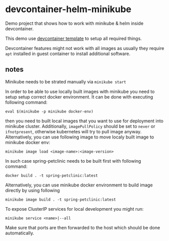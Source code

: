 # devcontainer-helm-minikube

Demo project that shows how to work with minikube & helm inside devcontainer.

This demo use [devcontainer template](https://github.com/devcontainers/templates/tree/main/src/kubernetes-helm-minikube) to setup all required things.

Devcontainer features might not work with all images as usually they require `apt` installed in guest container to install additional software.

## notes

Minikube needs to be strated manually via `minikube start`

In order to be able to use locally built images with minikube you need to setup setup correct docker environment. It can be done with executing following command:
```
eval $(minikube -p minikube docker-env)
```
then you need to built local images that you want to use for deployment into minikube cluster. Additionally, `imagePullPolicy` should be set to `never` or `ifnotpresent`, otherwise kubernetes will try to pull image anyway. Alternatively, you can use following image to move localy built image to minikube docker env: 
```
minikube image load <image-name>:<image-version>
```
In such case spring-petclinic needs to be built first with following command:
```
docker build . -t spring-petclinic:latest
```
Alternatively, you can use minikube docker environment to build image directly by using following
```
minikube image build . -t spring-petclinic:latest
```

To expose ClusterIP services for local development you might run:
```
minikube service <name>|--all
```
Make sure that ports are then forwarded to the host which should be done automatically.